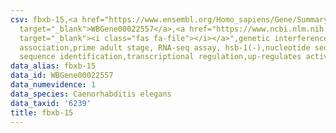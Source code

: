 ```yaml
---
csv: fbxb-15,<a href="https://www.ensembl.org/Homo_sapiens/Gene/Summary?db=core;g=WBGene00022557"
  target="_blank">WBGene00022557</a>,<a href="https://www.ncbi.nlm.nih.gov/pubmed/30894454"
  target="_blank"><i class="fas fa-file"></i></a>",genetic interference,functional
  association,prime adult stage, RNA-seq assay, hsb-1(-),nucleotide sequence identification,nucleotide
  sequence identification,transcriptional regulation,up-regulates activity
data_alias: fbxb-15
data_id: WBGene00022557
data_numevidence: 1
data_species: Caenorhabditis elegans
data_taxid: '6239'
title: fbxb-15
---
```


